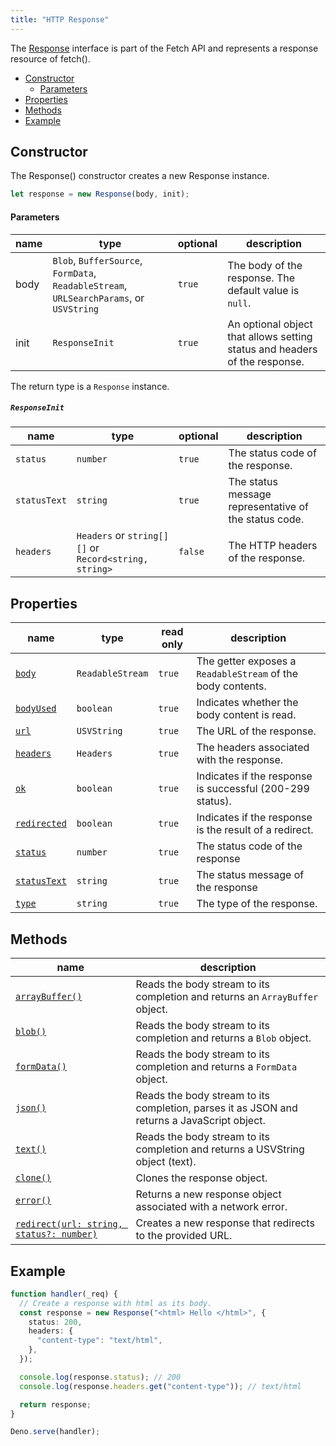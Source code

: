 ```yaml
---
title: "HTTP Response"
---
```


The [Response](https://developer.mozilla.org/en-US/docs/Web/API/Response)
interface is part of the Fetch API and represents a response resource of
fetch().

- [Constructor](#constructor)
  - [Parameters](#parameters)
- [Properties](#properties)
- [Methods](#methods)
- [Example](#example)

## Constructor

The Response() constructor creates a new Response instance.

```ts
let response = new Response(body, init);
```

#### Parameters

| name | type                                                                                    | optional | description                                                                |
| ---- | --------------------------------------------------------------------------------------- | -------- | -------------------------------------------------------------------------- |
| body | `Blob`, `BufferSource`, `FormData`, `ReadableStream`, `URLSearchParams`, or `USVString` | `true`   | The body of the response. The default value is `null`.                     |
| init | `ResponseInit`                                                                          | `true`   | An optional object that allows setting status and headers of the response. |

The return type is a `Response` instance.

##### `ResponseInit`

| name         | type                                                  | optional | description                                           |
| ------------ | ----------------------------------------------------- | -------- | ----------------------------------------------------- |
| `status`     | `number`                                              | `true`   | The status code of the response.                      |
| `statusText` | `string`                                              | `true`   | The status message representative of the status code. |
| `headers`    | `Headers` or `string[][]` or `Record<string, string>` | `false`  | The HTTP headers of the response.                     |

## Properties

| name                       | type             | read only | description                                                 |
| -------------------------- | ---------------- | --------- | ----------------------------------------------------------- |
| [`body`][body]             | `ReadableStream` | `true`    | The getter exposes a `ReadableStream` of the body contents. |
| [`bodyUsed`][bodyused]     | `boolean`        | `true`    | Indicates whether the body content is read.                 |
| [`url`][url]               | `USVString`      | `true`    | The URL of the response.                                    |
| [`headers`][headers]       | `Headers`        | `true`    | The headers associated with the response.                   |
| [`ok`][ok]                 | `boolean`        | `true`    | Indicates if the response is successful (200-299 status).   |
| [`redirected`][redirected] | `boolean`        | `true`    | Indicates if the response is the result of a redirect.      |
| [`status`][status]         | `number`         | `true`    | The status code of the response                             |
| [`statusText`][statustext] | `string`         | `true`    | The status message of the response                          |
| [`type`][type]             | `string`         | `true`    | The type of the response.                                   |

## Methods

| name                                                 | description                                                                                 |
| ---------------------------------------------------- | ------------------------------------------------------------------------------------------- |
| [`arrayBuffer()`][arraybuffer]                       | Reads the body stream to its completion and returns an `ArrayBuffer` object.                |
| [`blob()`][blob]                                     | Reads the body stream to its completion and returns a `Blob` object.                        |
| [`formData()`][formdata]                             | Reads the body stream to its completion and returns a `FormData` object.                    |
| [`json()`][json]                                     | Reads the body stream to its completion, parses it as JSON and returns a JavaScript object. |
| [`text()`][text]                                     | Reads the body stream to its completion and returns a USVString object (text).              |
| [`clone()`][clone]                                   | Clones the response object.                                                                 |
| [`error()`][error]                                   | Returns a new response object associated with a network error.                              |
| [`redirect(url: string, status?: number)`][redirect] | Creates a new response that redirects to the provided URL.                                  |

## Example

```ts
function handler(_req) {
  // Create a response with html as its body.
  const response = new Response("<html> Hello </html>", {
    status: 200,
    headers: {
      "content-type": "text/html",
    },
  });

  console.log(response.status); // 200
  console.log(response.headers.get("content-type")); // text/html

  return response;
}

Deno.serve(handler);
```

[clone]: https://developer.mozilla.org/en-US/docs/Web/API/Response/clone
[error]: https://developer.mozilla.org/en-US/docs/Web/API/Response/error
[redirect]: https://developer.mozilla.org/en-US/docs/Web/API/Response/redirect
[body]: https://developer.mozilla.org/en-US/docs/Web/API/Body/body
[bodyused]: https://developer.mozilla.org/en-US/docs/Web/API/Body/bodyUsed
[url]: https://developer.mozilla.org/en-US/docs/Web/API/Request/url
[headers]: https://developer.mozilla.org/en-US/docs/Web/API/Request/headers
[ok]: https://developer.mozilla.org/en-US/docs/Web/API/Response/ok
[redirected]: https://developer.mozilla.org/en-US/docs/Web/API/Response/redirected
[status]: https://developer.mozilla.org/en-US/docs/Web/API/Response/status
[statustext]: https://developer.mozilla.org/en-US/docs/Web/API/Response/statusText
[type]: https://developer.mozilla.org/en-US/docs/Web/API/Response/type
[method]: https://developer.mozilla.org/en-US/docs/Web/API/Request/method
[readablestream]: https://developer.mozilla.org/en-US/docs/Web/API/ReadableStream
[arraybuffer]: https://developer.mozilla.org/en-US/docs/Web/API/Body/arrayBuffer
[blob]: https://developer.mozilla.org/en-US/docs/Web/API/Body/blob
[json]: https://developer.mozilla.org/en-US/docs/Web/API/Body/json
[text]: https://developer.mozilla.org/en-US/docs/Web/API/Body/text
[formdata]: https://developer.mozilla.org/en-US/docs/Web/API/Body/formdata

